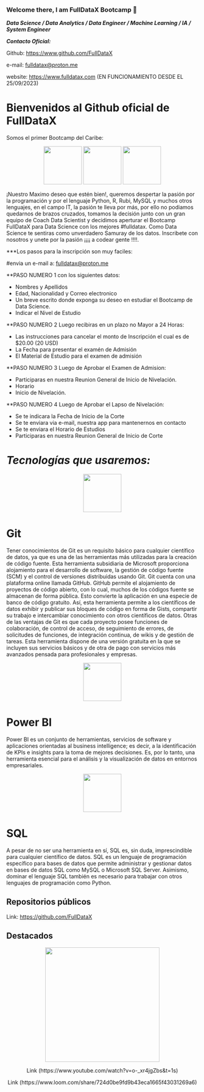 ### Welcome there, I am FullDataX Bootcamp 👋
***Data Science / Data Analytics / Data Engineer / Machine Learning / IA / System Engineer***

***Contacto Oficial:*** 

Github: https://www.github.com/FullDataX

e-mail: fulldatax@proton.me

website: https://www.fulldatax.com (EN FUNCIONAMIENTO DESDE EL 25/09/2023)


# Bienvenidos al Github oficial de FullDataX
Somos el primer Bootcamp del Caribe:
<p align="center">
<img src="https://www.masterdatascienceucm.com/wp-content/uploads/2020/07/data-science-analisis-de-datos.jpg.webp"  height=100>
<img src="https://coursereport-production.imgix.net/uploads/school/logo/1185/original/HENRY_logo.jpg?w=200&h=200&dpr=4&q=23"  height=100>
<img src=https://th.bing.com/th/id/OIP.fC5LEMyoq9p-FQNnthTvFQHaEo?pid=ImgDet&rs=1" height=100>
  
</p>
                                                                                  
¡Nuestro Maximo deseo que estén bien!, queremos despertar la pasión por la programación y por el lenguaje Python, R, Rubi, MySQL y muchos otros lenguajes, en el campo IT, la pasión te lleva por más, por ello no podiamos quedarnos de brazos cruzados, tomamos la decisión junto con un gran equipo de Coach Data Scientist y decidimos aperturar el Bootcamp FullDataX para Data Science con los mejores #fulldatax. Como Data Science te sentiras como unverdadero Samuray de los datos. Inscribete con nosotros y unete por la pasión ¡¡¡¡ a codear gente !!!!.

***Los pasos para la inscripción son muy faciles:

#envia un e-mail a: fulldatax@proton.me

**PASO NUMERO 1
con los siguientes datos:
- Nombres y Apellidos
- Edad,  Nacionalidad y Correo electronico
- Un breve escrito donde exponga su deseo en estudiar el Bootcamp de Data Science.
- Indicar el Nivel de Estudio


**PASO NUMERO 2
Luego recibiras en un plazo no Mayor a 24 Horas:
- Las instrucciones para cancelar el monto de Inscripción el cual es de $20.00 (20 USD)
- La Fecha para presentar el examén de Admisión
- El Material de Estudio para el examen de admisión

**PASO NUMERO 3
Luego de Aprobar el Examen de Admision:
- Participaras en nuestra Reunion General de Inicio de Nivelación.
- Horario
- Inicio de Nivelación.


**PASO NUMERO 4
Luego de Aprobar el Lapso de Nivelación:
- Se te indicara la Fecha de Inicio de la Corte
- Se te enviara via e-mail, nuestra app para mantenernos en contacto
- Se te enviara el Horario de Estudios
- Participaras en nuestra Reunion General de Inicio de Corte
                                                                                  
# ***Tecnologías que usaremos:***
                                                                                  
<p align="center">
<img src="https://th.bing.com/th/id/R.37af55f62f3c0e82d084c35cf59f5439?rik=D0%2b%2bn6xD4EI3Zw&pid=ImgRaw&r=0" height=100>
 </p> 
                                                                                                             
# Git
                 
Tener conocimientos de Git es un requisito básico para cualquier científico de datos, ya que  es una de las herramientas más utilizadas para la creación de código fuente. Esta herramienta subsidiaria de Microsoft proporciona alojamiento para el desarrollo de software, la gestión de código fuente (SCM) y  el control de versiones distribuidas usando Git. Git cuenta con una plataforma online llamada GitHub. GitHub permite el alojamiento de proyectos de código abierto, con lo cual, muchos de los códigos fuente se almacenan de forma pública. Esto convierte la aplicación en una especie de banco de código gratuito. Así, esta herramienta permite a los científicos de datos exhibir y publicar sus bloques de código en forma de Gists, compartir su trabajo e intercambiar conocimiento con otros científicos de datos. 
Otras de las ventajas de Git es que cada proyecto posee funciones de colaboración, de control de  acceso, de seguimiento de errores, de solicitudes de funciones, de integración continua, de wikis y de gestión de tareas. Esta herramienta dispone de una versión gratuita en la que se incluyen sus servicios básicos y de otra de pago con servicios más avanzados pensada para profesionales y empresas.
                                                                                                             
                                                                                                             

<p align="center">
<img src="https://th.bing.com/th/id/R.2c64feba5f8846b36d851b19e0be7541?rik=cpkHggpR6F1GsA&pid=ImgRaw&r=0" height=100>
</p>                                                                                                              

# Power BI
                                                                                                         
                                                                                                             
Power BI es un conjunto de herramientas, servicios de software y aplicaciones orientadas al business intelligence; es decir, a la identificación de KPIs e insights para la toma de mejores decisiones. Es, por lo tanto, una herramienta esencial para el análisis y la visualización de datos en entornos empresariales.
                                                                                                         
 
<p align="center">
<img src="https://th.bing.com/th/id/R.a929d9109ee20ac48525f3f2dd34a67b?rik=rwnvFwGodof68g&pid=ImgRaw&r=0" height=100>
 </p>                                                                                                                     
      
                                                                                                         
# SQL
                                                                                                         
                                                                                                         
A pesar de no ser una herramienta en sí, SQL es, sin duda, imprescindible para cualquier científico de datos. SQL es un lenguaje de programación específico para bases de datos que permite administrar y gestionar datos en bases de datos SQL como MySQL o Microsoft SQL Server. Asimismo, dominar el lenguaje SQL también es necesario para trabajar con otros lenguajes de programación como Python. 
                                                                                                         
                                                                                                         
## Repositorios públicos 
      
Link: https://github.com/FullDataX  
                                                                                                         
                                                                                                         
## Destacados

<p align="center"> 
<img src="https://i.ytimg.com/vi/o-_xr4jgZbs/hq720.jpg?sqp=-oaymwE2COgCEMoBSFXyq4qpAygIARUAAIhCGAFwAcABBvABAfgB_gmAAtAFigIMCAAQARhfIGUoTjAP&rs=AOn4CLAu_6JGa-fnSep3zgAVP2HeGMljAA" height=300>
</p> 
<p align="center"> 
Link (https://www.youtube.com/watch?v=o-_xr4jgZbs&t=1s)
</p>                                                                    
</p> 
<p align="center"> 
Link (https://www.loom.com/share/724d0be9fd9b43eca1665f43031269a6)
</p>        


<!--
**FullDataX/FullDataX** is a ✨ _special_ ✨ repository because its `README.md` (this file) appears on your GitHub profile.

Here are some ideas to get you started:

- 🔭 I’m currently working on ...
- 🌱 I’m currently learning ...
- 👯 I’m looking to collaborate on ...
- 🤔 I’m looking for help with ...
- 💬 Ask me about ...
- 📫 How to reach me: ...
- 😄 Pronouns: ...
- ⚡ Fun fact: ...
-->
